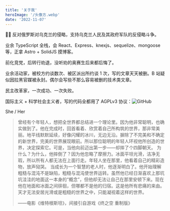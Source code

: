 ```yaml
---
title: '关于我'
heroImage: '/头像方.webp'
date: '2022-11-07'
---
```


🏴️‍🅰️ 反对俄罗斯对乌克兰的侵略，支持乌克兰人民及其政府军队的反侵略斗争。

业余 TypeScript 全栈，会 React、Express、knexjs、sequelize、mongoose 等，正拿 Astro + SolidJS 摸博客。

前化竞党，后转行劝退，没听劝的奥赛生后来都后悔了。

业余活动家，被校方约谈数次、被区派出所约谈 1 次，写的文章天天被删。B 站疑似因拉黑官媒被永封。偶尔会写些不那么容易被删的技术类文章。

民主改革家，一次成功、一次失败。

国际主义 + 科学社会主义者，写的代码全都用了 AGPLv3 协议：![GitHub](https://img.shields.io/github/license/BeiyanYunyi/Astro-Blog-Lithium?style=for-the-badge)

She / Her

> 曾经有个年轻人，想把全世界都总结进一个理论里。因为他非常聪明，也确实做到了。他在完成时，回首看着、欣赏着自己所构筑的世界，那非常美丽。地平线默默延续，好像闪耀的冰川，无边无沿。摒除了不完美和不确定的新世界，完美的世界展现眼前。所以那位聪明的年轻人环视他所创造的世界，决定探索它。可是，当他向前迈出第一步——却摔了个四脚朝天。
> 为什么？为什么，他摔倒了？因为他忽略了摩擦力。冰面平坦光滑，洁净无瑕，所以所有人都无法在上面行走。年轻人坐在那里，他看着自己的精彩造物，放声恸哭。
> 当成长为一个智慧的老人时，他逐渐明白了。他开始理解粗糙与混沌不是缺陷，粗糙与混沌使世界运转。虽然他已经日渐喜欢上那坑坑洼洼的地面这一本身的“概念”，但他却无法让自己在那里安顿下来。现在他在地面和冰面之间徘徊，但哪都不是他的归宿。这是他所有悲痛的来由。天才无法安居光滑或是粗糙的世界之中，只能凝视着这样的世界。
>
> ——电影《维特根斯坦》，间接引自游戏《终之空 重制版》
